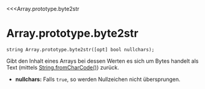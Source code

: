 <<<Array.prototype.byte2str

# Array.prototype.byte2str

```fnpreview
string Array.prototype.byte2str([opt] bool nullchars);
```
Gibt den Inhalt eines Arrays bei dessen Werten es sich um Bytes handelt als Text (mittels [String.fromCharCode()](https://developer.mozilla.org/en-US/docs/Web/JavaScript/Reference/Global_Objects/String/fromCharCode)) zurück.

* **nullchars:**
  Falls ```true```, so werden Nullzeichen nicht übersprungen.